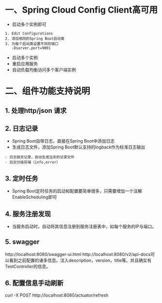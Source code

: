 # 一、Spring Cloud Config Client高可用
- 启动多个实例即可

````
1. Edit Configurations
2. 添加相同的Spring Boot启动类
3. 为每个启动类设置不同的端口
   -Dserver.port=9001
````

- 启动多个实例
- 重启应用服务
- 自动负载均衡访问多个客户端实例

# 二、组件功能支持说明
## 1. 处理http/json 请求
## 2. 日志记录 
- Spring Boot自带日志，直接在Spring Boot中添加日志
- 生成日志文件，添加Spring Boot默认支持的logback作为标准日志输出

```
- 日志按天记录，自动生成当天的记录文件 
- 日志分级存储（info,error）
```

## 3. 定时任务
- Spring Boot定时任务的启动和配置要简单很多，只需要增加一个注解EnableScheduling即可

## 4. 服务注册发现
- 当服务启动时，自动将其信息注册到服务注册表中，如每个服务的IP与端口。

## 5. swagger 
http://localhost:8080/swagger-ui.html
http://localhost:8080/v2/api-docs可以看到之前配置的诸多信息。注入description，version，title等。并且确实有TestController的信息。

## 6. 配置信息手动刷新
curl -X POST http://localhost:8080/actuator/refresh 


